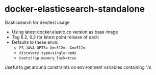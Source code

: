 # docker-elasticsearch-standalone

Elasticsearch for dev/test usage

* Using latest docker.elastic.co version as base image
* Tag 6.2, 6.3 for latest point release of each
* Defaults to these envs:
   * `ES_JAVA_OPTS=-Xms512m -Xmx512m`
   * `discovery.type=single-node`
   * `bootstrap.memory_lock=true`

Useful to get around constraints on environment variables containing '.'s
